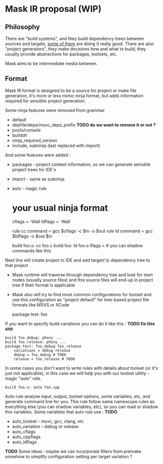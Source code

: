 # Mask IR proposal (WIP)

## Philosophy

There are "build systems", and they build dependency trees between sources and targets,
[some of them](https://martine.github.io/ninja/) are doing it really good.
There are also "project generators", they make decisions how and what to build,
they usually provide abstractions for packages, toolsets, etc.

Mask aims to be intermediate media between.

## Format

Mask IR format is designed to be a source for project or make file generation,
it's more or less mimic ninja format, but adds information required for sensible
project generation.

Some ninja features were removed from grammar
* default
* depfile/deps/msvc_deps_prefix **TODO do we want to remove it or not ?**
* pools/console
* builddir
* ninja_required_version
* include, subninja (last replaced with import)

And some features were added :
* packages - project context information, so we can generate sensible project trees for IDE's
* import - same as subninja
* auto - magic rule

	# your usual ninja format
	cflags = -Wall
	ldflags = -Wall

	rule cc
		command = gcc $cflags -c $in -o $out 
	rule ld
		command = gcc $ldflags -o $out $in

	build foo.o: cc foo.c
	build foo: ld foo.o
		lflags = # you can shadow commands like this

Next line will create project in IDE and add target('s) dependency tree to that project
* Mask runtime will traverse through dependency tree and look for start nodes (usually source files)
and this source files will end-up in project tree if their format is applicable
* Mask also will try to find most common configurations for toolset
and use this configuration as "project default" for tree-based project file formats like MSVS or XCode

	package test: foo

If you want to specify build variations you can do it like this : **TODO fix this shit**

	build foo_debug: phony ...
	build foo_release: phony ...
	package test: foo_debug foo_release
		variations = debug release 
		debug = foo_debug # TODO
		release = foo_release # TODO

In some cases you don't want to write rules with details about toolset (or it's just not applicable),
in this case we will help you with our toolset utility - magic "auto" rule.

	build foo.o: auto foo.cpp

Auto rule analyse input, output, toolset options, some variables, etc, and generate command line for you.
This rule follow same namescope rules as everything else (you can shadow variables, etc), so you can read or shadow this variables.
Some variables that auto rule use : **TODO**
* auto_toolset - msvc, gcc, clang, etc
* auto_variation - debug or release
* auto_cflags
* auto_cppflags
* auto_ldflags

**TODO** Some ideas : maybe we can incorporate filters from premake somehow to simplify configuration setting per target variation ?

